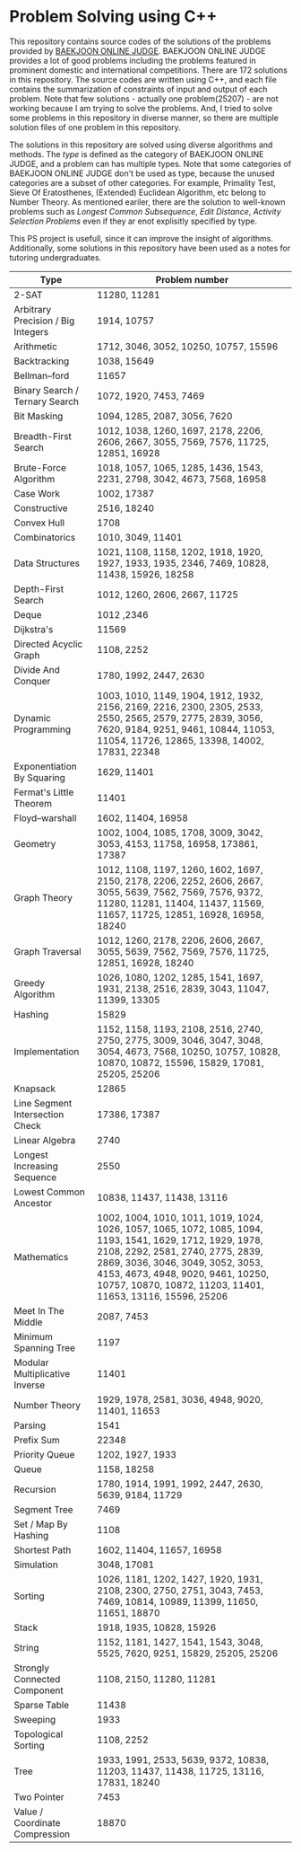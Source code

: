 # Problem Solving using C++

This repository contains source codes of the solutions of the problems provided by [BAEKJOON ONLINE JUDGE](https://www.acmicpc.net/).
BAEKJOON ONLINE JUDGE provides a lot of good problems including the problems featured in prominent domestic and international competitions.
There are 172 solutions in this repository.
The source codes are written using C++, and each file contains the summarization of constraints of input and output of each problem.
Note that few solutions - actually one problem(25207) - are not working because I am trying to solve the problems.
And, I tried to solve some problems in this repository in diverse manner, so there are multiple solution files of one problem in this repository.

The solutions in this repository are solved using diverse algorithms and methods. The _type_ is defined as the category of BAEKJOON ONLINE JUDGE, and a problem can has multiple types.
Note that some categories of BAEKJOON ONLINE JUDGE don't be used as type, because the unused categories are a subset of other categories.
For example, Primality Test, Sieve Of Eratosthenes, (Extended) Euclidean Algorithm, etc belong to Number Theory.
As mentioned eariler, there are the solution to well-known problems such as _Longest Common Subsequence_, _Edit Distance_, _Activity Selection Problems_ even if they ar enot explisitly specified by type.

This PS project is usefull, since it can improve the insight of algorithms.
Additionally, some solutions in this repository have been used as a notes for tutoring undergraduates.

|Type|Problem number|
|---|---|
|2-SAT|11280, 11281|
|Arbitrary Precision / Big Integers|1914, 10757|
|Arithmetic|1712, 3046, 3052, 10250, 10757, 15596|
|Backtracking|1038, 15649|
|Bellman–ford|11657|
|Binary Search / Ternary Search|1072, 1920, 7453, 7469|
|Bit Masking|1094, 1285, 2087, 3056, 7620|
|Breadth-First Search|1012, 1038, 1260, 1697, 2178, 2206, 2606, 2667, 3055, 7569, 7576, 11725, 12851, 16928|
|Brute-Force Algorithm|1018, 1057, 1065, 1285, 1436, 1543, 2231, 2798, 3042, 4673, 7568, 16958|
|Case Work|1002, 17387|
|Constructive|2516, 18240|
|Convex Hull|1708|
|Combinatorics|1010, 3049, 11401|
|Data Structures|1021, 1108, 1158, 1202, 1918, 1920, 1927, 1933, 1935, 2346, 7469, 10828, 11438, 15926, 18258|
|Depth-First Search|1012, 1260, 2606, 2667, 11725|
|Deque|1012 ,2346|
|Dijkstra's|11569|
|Directed Acyclic Graph|1108, 2252|
|Divide And Conquer|1780, 1992, 2447, 2630|
|Dynamic Programming|1003, 1010, 1149, 1904, 1912, 1932, 2156, 2169, 2216, 2300, 2305, 2533, 2550, 2565, 2579, 2775, 2839, 3056, 7620, 9184, 9251, 9461, 10844, 11053, 11054, 11726, 12865, 13398, 14002, 17831, 22348|
|Exponentiation By Squaring|1629, 11401|
|Fermat's Little Theorem|11401|
|Floyd–warshall|1602, 11404, 16958|
|Geometry|1002, 1004, 1085, 1708, 3009, 3042, 3053, 4153, 11758, 16958, 173861, 17387|
|Graph Theory|1012, 1108, 1197, 1260, 1602, 1697, 2150, 2178, 2206, 2252, 2606, 2667, 3055, 5639, 7562, 7569, 7576, 9372, 11280, 11281, 11404, 11437, 11569, 11657, 11725, 12851, 16928, 16958, 18240|
|Graph Traversal|1012, 1260, 2178, 2206, 2606, 2667, 3055, 5639, 7562, 7569, 7576, 11725, 12851, 16928, 18240|
|Greedy Algorithm|1026, 1080, 1202, 1285, 1541, 1697, 1931, 2138, 2516, 2839, 3043, 11047, 11399, 13305|
|Hashing|15829|
|Implementation|1152, 1158, 1193, 2108, 2516, 2740, 2750, 2775, 3009, 3046, 3047, 3048, 3054, 4673, 7568, 10250, 10757, 10828, 10870, 10872, 15596, 15829, 17081, 25205, 25206|
|Knapsack|12865|
|Line Segment Intersection Check|17386, 17387|
|Linear Algebra|2740|
|Longest Increasing Sequence|2550|
|Lowest Common Ancestor|10838, 11437, 11438, 13116|
|Mathematics|1002, 1004, 1010, 1011, 1019, 1024, 1026, 1057, 1065, 1072, 1085, 1094, 1193, 1541, 1629, 1712, 1929, 1978, 2108, 2292, 2581, 2740, 2775, 2839, 2869, 3036, 3046, 3049, 3052, 3053, 4153, 4673, 4948, 9020, 9461, 10250, 10757, 10870, 10872, 11203, 11401, 11653, 13116, 15596, 25206|
|Meet In The Middle|2087, 7453|
|Minimum Spanning Tree|1197|
|Modular Multiplicative Inverse|11401|
|Number Theory|1929, 1978, 2581, 3036, 4948, 9020, 11401, 11653|
|Parsing|1541|
|Prefix Sum|22348|
|Priority Queue|1202, 1927, 1933|
|Queue|1158, 18258|
|Recursion|1780, 1914, 1991, 1992, 2447, 2630, 5639, 9184, 11729|
|Segment Tree|7469|
|Set / Map By Hashing|1108|
|Shortest Path|1602, 11404, 11657, 16958|
|Simulation|3048, 17081|
|Sorting|1026, 1181, 1202, 1427, 1920, 1931, 2108, 2300, 2750, 2751, 3043, 7453, 7469, 10814, 10989, 11399, 11650, 11651, 18870|
|Stack|1918, 1935, 10828, 15926|
|String|1152, 1181, 1427, 1541, 1543, 3048, 5525, 7620, 9251, 15829, 25205, 25206|
|Strongly Connected Component|1108, 2150, 11280, 11281|
|Sparse Table|11438|
|Sweeping|1933|
|Topological Sorting|1108, 2252|
|Tree|1933, 1991, 2533, 5639, 9372, 10838, 11203, 11437, 11438, 11725, 13116, 17831, 18240|
|Two Pointer|7453|
|Value / Coordinate Compression|18870|
